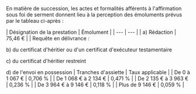 En matière de succession, les actes et formalités afférents à l'affirmation sous foi de serment donnent lieu à la perception des émoluments prévus par le tableau ci-après :


  



| 
Désignation de la prestation | 
Émolument |
| --- | --- |
| 
a) Rédaction | 
75,46 € |
| 
Requête en délivrance :

b) du certificat d'héritier ou d'un certificat d'exécuteur testamentaire

c) du certificat d'héritier restreint

d) de l'envoi en possession | 
Tranches d'assiette | 
Taux applicable |
| 
De 0 à 1 067 € | 
0,706 % |
| 
De 1 068 € à 2 134 € | 
0,471 % |
| 
De 2 135 € à 3 963 € | 
0,236 % |
| 
De 3 964 € à 9 146 € | 
0,118 % |
| 
Plus de 9 146 € | 
0,059 % |

